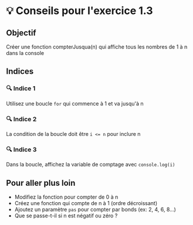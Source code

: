 # 💡 Conseils pour l'exercice 1.3

## Objectif
Créer une fonction compterJusqua(n) qui affiche tous les nombres de 1 à n dans la console

## Indices

### 🔍 Indice 1
Utilisez une boucle `for` qui commence à 1 et va jusqu'à n

### 🔍 Indice 2
La condition de la boucle doit être `i <= n` pour inclure n

### 🔍 Indice 3
Dans la boucle, affichez la variable de comptage avec `console.log(i)`


## Pour aller plus loin
- Modifiez la fonction pour compter de 0 à n
- Créez une fonction qui compte de n à 1 (ordre décroissant)
- Ajoutez un paramètre `pas` pour compter par bonds (ex: 2, 4, 6, 8...)
- Que se passe-t-il si n est négatif ou zéro ?
